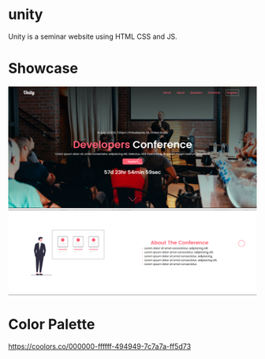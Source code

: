 # unity

Unity is a seminar website using HTML CSS and JS.

# Showcase
![](https://github.com/e-salgado/unity/blob/master/preview/hero.PNG)
![](https://github.com/e-salgado/unity/blob/master/preview/about.png)

# Color Palette

https://coolors.co/000000-ffffff-494949-7c7a7a-ff5d73
